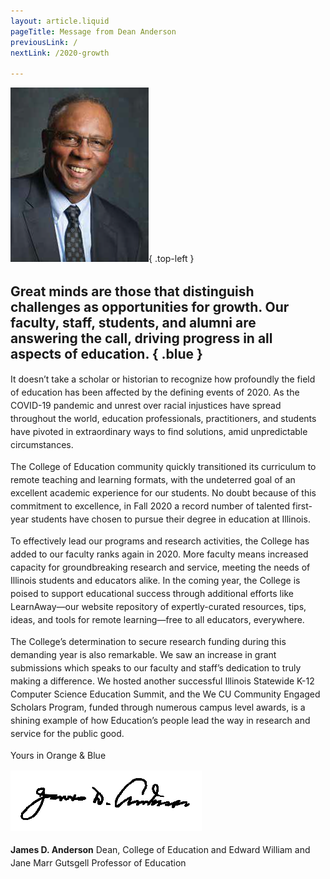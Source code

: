 ```yaml
---
layout: article.liquid
pageTitle: Message from Dean Anderson
previousLink: /
nextLink: /2020-growth

---
```

![Dean James Anderson](/img/dean-anderson.png){ .top-left } 
## Great minds are those that distinguish challenges as opportunities for growth. Our faculty, staff, students, and alumni are answering the call, driving progress in all aspects of education. { .blue }

It doesn’t take a scholar or historian to recognize how profoundly the field of education has been affected by the defining events of 2020. As the COVID-19 pandemic and unrest over racial injustices have spread throughout the world, education professionals, practitioners, and students have pivoted in extraordinary ways to find solutions, amid unpredictable circumstances.

The College of Education community quickly transitioned its curriculum to remote teaching and learning formats, with the undeterred goal of an excellent academic experience for our students. No doubt because of this commitment to excellence, in Fall 2020 a record number of talented first-year students have chosen to pursue their degree in education at Illinois.

To effectively lead our programs and research activities, the College has added to our faculty ranks again in 2020. More faculty means increased capacity for groundbreaking research and service, meeting the needs of Illinois students and educators alike. In the coming year, the College is poised to support educational success through additional efforts like LearnAway—our website repository of expertly-curated resources, tips, ideas, and tools for remote learning—free to all educators, everywhere.

The College’s determination to secure research funding during this demanding year is also remarkable. We saw an increase in grant submissions which speaks to our faculty and staff’s dedication to truly making a difference. We hosted another successful Illinois Statewide K-12 Computer Science Education Summit, and the We CU Community Engaged Scholars Program, funded through numerous campus level awards, is a shining example of how Education’s people lead the way in research and service for the public good.


Yours in Orange & Blue

![James D. Anderson](/img/dean-anderson-signature.png)

**James D. Anderson**
Dean, College of Education
and Edward William and Jane Marr Gutsgell Professor of Education

<style> p { line-height: 1.5em; } </style>